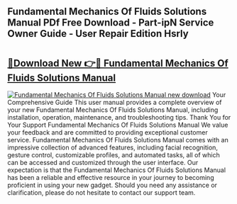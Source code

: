 ## Fundamental Mechanics Of Fluids Solutions Manual PDf Free Download - Part-ipN Service Owner Guide - User Repair Edition Hsrly

# <h2><a href="http://bc81333.oget.top/?id=Fundamental+Mechanics+Of+Fluids+Solutions+Manual">🔗Download New 👉🔴 Fundamental Mechanics Of Fluids Solutions Manual</a></h2>

[![Fundamental Mechanics Of Fluids Solutions Manual new download](https://i.imgur.com/5g1atiW.png)](http://bc81333.oget.top/?id=Fundamental+Mechanics+Of+Fluids+Solutions+Manual)
Your Comprehensive Guide This user manual provides a complete overview of your new Fundamental Mechanics Of Fluids Solutions Manual, including installation, operation, maintenance, and troubleshooting tips. Thank You for Your Support Fundamental Mechanics Of Fluids Solutions Manual We value your feedback and are committed to providing exceptional customer service. Fundamental Mechanics Of Fluids Solutions Manual comes with an impressive collection of advanced features, including facial recognition, gesture control, customizable profiles, and automated tasks, all of which can be accessed and customized through the user interface. Our expectation is that the Fundamental Mechanics Of Fluids Solutions Manual has been a reliable and effective resource in your journey to becoming proficient in using your new gadget. Should you need any assistance or clarification, please do not hesitate to contact our support team.
